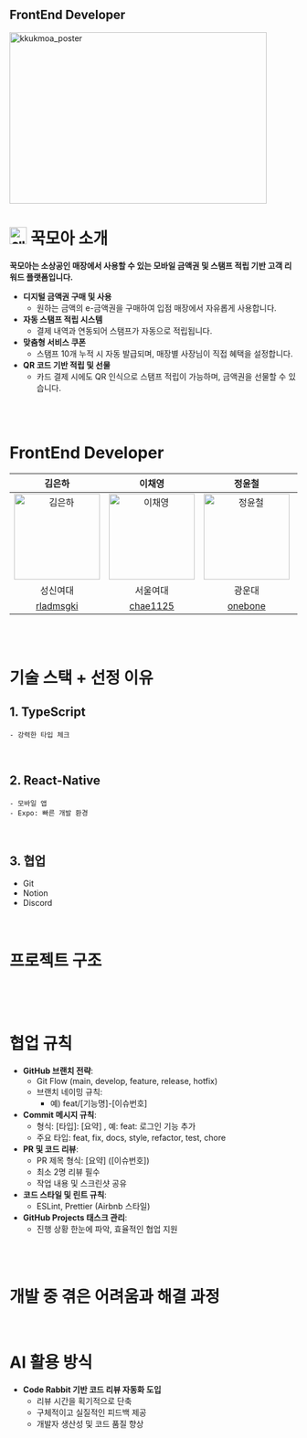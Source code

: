 ## FrontEnd Developer

<img width="450" height="300" alt="kkukmoa_poster" src="https://github.com/user-attachments/assets/8695423b-3de4-4207-8838-49c3c9f74eb4" />



# <img width="30" height="30" alt="앱로고" src="https://github.com/user-attachments/assets/9b121bc4-21d5-4793-919e-6b908d2a8ee1" /> 꾹모아 소개
**꾹모아는 소상공인 매장에서 사용할 수 있는 모바일 금액권 및 스탬프 적립 기반 고객 리워드 플랫폼입니다.**
- **디지털 금액권 구매 및 사용**
    - 원하는 금액의 e-금액권을 구매하여 입점 매장에서 자유롭게 사용합니다.
- **자동 스탬프 적립 시스템**
    - 결제 내역과 연동되어 스탬프가 자동으로 적립됩니다.
- **맞춤형 서비스 쿠폰**
    - 스탬프 10개 누적 시 자동 발급되며, 매장별 사장님이 직접 혜택을 설정합니다.
- **QR 코드 기반 적립 및 선물**
    - 카드 결제 시에도 QR 인식으로 스탬프 적립이 가능하며, 금액권을 선물할 수 있습니다.

<br/>
<br/>

# FrontEnd Developer
| 김은하 | 이채영 | 정윤철 | 정주연 |
|:------:|:------:|:------:|:------:|
| <img src="https://avatars.githubusercontent.com/u/152863626?v=4" alt="김은하" width="150"> | <img src="https://avatars.githubusercontent.com/u/133013991?v=4" alt="이채영" width="150"> | <img src="https://avatars.githubusercontent.com/u/3233503?v=4" alt="정윤철" width="150"> | <img src="https://avatars.githubusercontent.com/u/118319081?v=4" alt="정주연" width="150"> |
| 성신여대 | 서울여대 | 광운대 | 광운대 |
| [rladmsgki](https://github.com/rladmsgki) | [chae1125](https://github.com/chae1125) | [onebone](https://github.com/onebone) | [juyeonnnn](https://github.com/juyeonnnn) |


<br/>
<br/>

# 기술 스택 + 선정 이유
## 1. TypeScript
    - 강력한 타입 체크
<br/>

## 2. React-Native
    - 모바일 앱
    - Expo: 빠른 개발 환경

<br/>

## 3. 협업
* Git
* Notion
* Discord

<br/>

# 프로젝트 구조
```plaintext

```

<br/>
<br/>

# 협업 규칙
- **GitHub 브랜치 전략**:
    - Git Flow (main, develop, feature, release, hotfix)
    - 브랜치 네이밍 규칙:
        - 예) feat/[기능명]-[이슈번호]
- **Commit 메시지 규칙**:
    - 형식: [타입]: [요약] , 예: feat: 로그인 기능 추가
    - 주요 타입: feat, fix, docs, style, refactor, test, chore
- **PR 및 코드 리뷰**:
    - PR 제목 형식: [요약] ([이슈번호])
    - 최소 2명 리뷰 필수
    - 작업 내용 및 스크린샷 공유
- **코드 스타일 및 린트 규칙**:
    - ESLint, Prettier (Airbnb 스타일)
- **GitHub Projects 태스크 관리**:
    - 진행 상황 한눈에 파악, 효율적인 협업 지원

<br/>
<br/>

# 개발 중 겪은 어려움과 해결 과정


<br/>

# AI 활용 방식
- **Code Rabbit 기반 코드 리뷰 자동화 도입**
    - 리뷰 시간을 획기적으로 단축
    - 구체적이고 실질적인 피드백 제공
    - 개발자 생산성 및 코드 품질 향상
